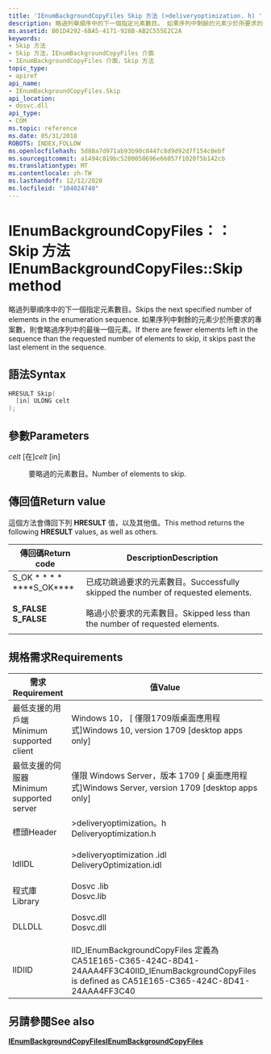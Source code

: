 ```yaml
---
title: 'IEnumBackgroundCopyFiles Skip 方法 (>deliveryoptimization. h) '
description: 略過列舉順序中的下一個指定元素數目。 如果序列中剩餘的元素少於所要求的專案數，則會略過序列中的最後一個元素。
ms.assetid: B01D4292-6BA5-4171-928B-AB2C555E2C2A
keywords:
- Skip 方法
- Skip 方法，IEnumBackgroundCopyFiles 介面
- IEnumBackgroundCopyFiles 介面，Skip 方法
topic_type:
- apiref
api_name:
- IEnumBackgroundCopyFiles.Skip
api_location:
- dosvc.dll
api_type:
- COM
ms.topic: reference
ms.date: 05/31/2018
ROBOTS: INDEX,FOLLOW
ms.openlocfilehash: 5d88a7d971ab93b90c844fc8d9d92d7f154c0ebf
ms.sourcegitcommit: a1494c819bc5200050696e66057f1020f5b142cb
ms.translationtype: MT
ms.contentlocale: zh-TW
ms.lasthandoff: 12/12/2020
ms.locfileid: "104024740"
---
```

# <a name="ienumbackgroundcopyfilesskip-method"></a><span data-ttu-id="75435-107">IEnumBackgroundCopyFiles：： Skip 方法</span><span class="sxs-lookup"><span data-stu-id="75435-107">IEnumBackgroundCopyFiles::Skip method</span></span>

<span data-ttu-id="75435-108">略過列舉順序中的下一個指定元素數目。</span><span class="sxs-lookup"><span data-stu-id="75435-108">Skips the next specified number of elements in the enumeration sequence.</span></span> <span data-ttu-id="75435-109">如果序列中剩餘的元素少於所要求的專案數，則會略過序列中的最後一個元素。</span><span class="sxs-lookup"><span data-stu-id="75435-109">If there are fewer elements left in the sequence than the requested number of elements to skip, it skips past the last element in the sequence.</span></span>

## <a name="syntax"></a><span data-ttu-id="75435-110">語法</span><span class="sxs-lookup"><span data-stu-id="75435-110">Syntax</span></span>


```C++
HRESULT Skip(
  [in] ULONG celt
);
```



## <a name="parameters"></a><span data-ttu-id="75435-111">參數</span><span class="sxs-lookup"><span data-stu-id="75435-111">Parameters</span></span>

<dl> <dt>

<span data-ttu-id="75435-112">*celt* \[在\]</span><span class="sxs-lookup"><span data-stu-id="75435-112">*celt* \[in\]</span></span>
</dt> <dd>

<span data-ttu-id="75435-113">要略過的元素數目。</span><span class="sxs-lookup"><span data-stu-id="75435-113">Number of elements to skip.</span></span>

</dd> </dl>

## <a name="return-value"></a><span data-ttu-id="75435-114">傳回值</span><span class="sxs-lookup"><span data-stu-id="75435-114">Return value</span></span>

<span data-ttu-id="75435-115">這個方法會傳回下列 **HRESULT** 值，以及其他值。</span><span class="sxs-lookup"><span data-stu-id="75435-115">This method returns the following **HRESULT** values, as well as others.</span></span>



| <span data-ttu-id="75435-116">傳回碼</span><span class="sxs-lookup"><span data-stu-id="75435-116">Return code</span></span>                                                                              | <span data-ttu-id="75435-117">Description</span><span class="sxs-lookup"><span data-stu-id="75435-117">Description</span></span>                                                       |
|------------------------------------------------------------------------------------------|-------------------------------------------------------------------|
| <dl> <span data-ttu-id="75435-118"><dt>S_OK \* \* \* \*</dt></span><span class="sxs-lookup"><span data-stu-id="75435-118"><dt>\*\*\*\*S_OK\*\*\*\*</dt></span></span> </dl> | <span data-ttu-id="75435-119">已成功跳過要求的元素數目。</span><span class="sxs-lookup"><span data-stu-id="75435-119">Successfully skipped the number of requested elements.</span></span><br/> |
| <dl> <span data-ttu-id="75435-120"><dt>**S_FALSE**</dt></span><span class="sxs-lookup"><span data-stu-id="75435-120"><dt>**S_FALSE**</dt></span></span> </dl>  | <span data-ttu-id="75435-121">略過小於要求的元素數目。</span><span class="sxs-lookup"><span data-stu-id="75435-121">Skipped less than the number of requested elements.</span></span><br/>    |



 

## <a name="requirements"></a><span data-ttu-id="75435-122">規格需求</span><span class="sxs-lookup"><span data-stu-id="75435-122">Requirements</span></span>



| <span data-ttu-id="75435-123">需求</span><span class="sxs-lookup"><span data-stu-id="75435-123">Requirement</span></span> | <span data-ttu-id="75435-124">值</span><span class="sxs-lookup"><span data-stu-id="75435-124">Value</span></span> |
|-------------------------------------|-----------------------------------------------------------------------------------------------------|
| <span data-ttu-id="75435-125">最低支援的用戶端</span><span class="sxs-lookup"><span data-stu-id="75435-125">Minimum supported client</span></span><br/> | <span data-ttu-id="75435-126">Windows 10， \[ 僅限1709版桌面應用程式\]</span><span class="sxs-lookup"><span data-stu-id="75435-126">Windows 10, version 1709 \[desktop apps only\]</span></span><br/>                                           |
| <span data-ttu-id="75435-127">最低支援的伺服器</span><span class="sxs-lookup"><span data-stu-id="75435-127">Minimum supported server</span></span><br/> | <span data-ttu-id="75435-128">僅限 Windows Server，版本 1709 \[ 桌面應用程式\]</span><span class="sxs-lookup"><span data-stu-id="75435-128">Windows Server, version 1709 \[desktop apps only\]</span></span><br/>                                       |
| <span data-ttu-id="75435-129">標頭</span><span class="sxs-lookup"><span data-stu-id="75435-129">Header</span></span><br/>                   | <dl> <span data-ttu-id="75435-130"><dt>>deliveryoptimization。h</dt></span><span class="sxs-lookup"><span data-stu-id="75435-130"><dt>Deliveryoptimization.h</dt></span></span> </dl>   |
| <span data-ttu-id="75435-131">Idl</span><span class="sxs-lookup"><span data-stu-id="75435-131">IDL</span></span><br/>                      | <dl> <span data-ttu-id="75435-132"><dt>>deliveryoptimization .idl</dt></span><span class="sxs-lookup"><span data-stu-id="75435-132"><dt>DeliveryOptimization.idl</dt></span></span> </dl> |
| <span data-ttu-id="75435-133">程式庫</span><span class="sxs-lookup"><span data-stu-id="75435-133">Library</span></span><br/>                  | <dl> <span data-ttu-id="75435-134"><dt>Dosvc .lib</dt></span><span class="sxs-lookup"><span data-stu-id="75435-134"><dt>Dosvc.lib</dt></span></span> </dl>                |
| <span data-ttu-id="75435-135">DLL</span><span class="sxs-lookup"><span data-stu-id="75435-135">DLL</span></span><br/>                      | <dl> <span data-ttu-id="75435-136"><dt>Dosvc.dll</dt></span><span class="sxs-lookup"><span data-stu-id="75435-136"><dt>Dosvc.dll</dt></span></span> </dl>                |
| <span data-ttu-id="75435-137">IID</span><span class="sxs-lookup"><span data-stu-id="75435-137">IID</span></span><br/>                      | <span data-ttu-id="75435-138">IID_IEnumBackgroundCopyFiles 定義為 CA51E165-C365-424C-8D41-24AAA4FF3C40</span><span class="sxs-lookup"><span data-stu-id="75435-138">IID_IEnumBackgroundCopyFiles is defined as CA51E165-C365-424C-8D41-24AAA4FF3C40</span></span><br/>         |



## <a name="see-also"></a><span data-ttu-id="75435-139">另請參閱</span><span class="sxs-lookup"><span data-stu-id="75435-139">See also</span></span>

<dl> <dt>

[<span data-ttu-id="75435-140">**IEnumBackgroundCopyFiles**</span><span class="sxs-lookup"><span data-stu-id="75435-140">**IEnumBackgroundCopyFiles**</span></span>](ienumbackgroundcopyfiles-.md)
</dt> </dl>

 

 





